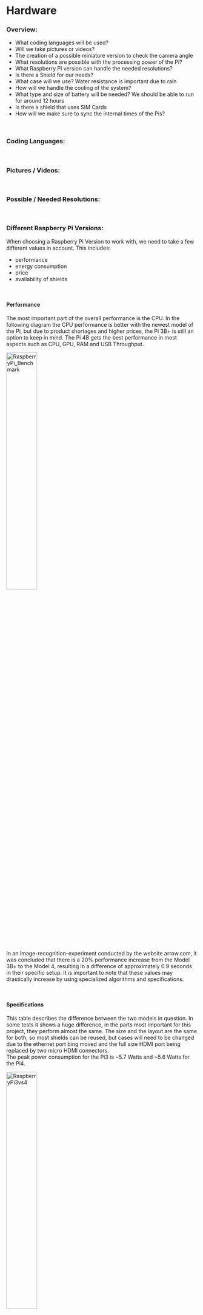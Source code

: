 # Hardware

### Overview:

* What coding languages will be used?
* Will we take pictures or videos?
* The creation of a possible miniature version to check the camera angle
* What resolutions are possible with the processing power of the Pi?
* What Raspberry Pi version can handle the needed resolutions?
* Is there a Shield for our needs?
* What case will we use? Water resistance is important due to rain
* How will we handle the cooling of the system?
* What type and size of battery will be needed? We should be able to run for around 12 hours
* Is there a shield that uses SIM Cards
* How will we make sure to sync the internal times of the Pis?

<br>

### Coding Languages:

<br>

### Pictures / Videos:

<br>

### Possible / Needed Resolutions:

<br>

### Different Raspberry Pi Versions:

When choosing a Raspberry Pi Version to work with, we need to take a few different values in account. This includes:

* performance
* energy consumption
* price
* availability of shields

<br>

#### Performance

The most important part of the overall performance is the CPU. In the following diagram the CPU performance is better with the newest model of the Pi, but due to product shortages and higher prices, the Pi 3B+ is still an option to keep in mind. The Pi 4B gets the best performance in most aspects such as CPU, GPU, RAM and USB Throughput.

<img src="Hardware_files/RaspberryPi_Benchmark.png" alt="RaspberryPi_Benchmark" style="width: 40%;" />

In an image-recognition-experiment conducted by the website arrow.com, it was concluded that there is a 20% performance increase from the Model 3B+ to the Model 4, resulting in a difference of approximately 0.9 seconds in their specific setup. It is important to note that these values may drastically increase by using specialized algorithms and specifications.

<br>

#### Specifications

This table describes the difference between the two models in question. In some tests it shows a huge difference, in the parts most important for this project, they perform almost the same. The size and the layout are the same for both, so most shields can be reused, but cases will need to be changed due to the ethernet port bing moved and the full size HDMI port being replaced by two micro HDMI connectors. <br>
The peak power consumption for the Pi3 is ~5.7 Watts and ~5.6 Watts for the Pi4. <br>

<img src="Hardware_files/RaspberryPi3vs4.jpeg" alt="RaspberryPi3vs4" style="width: 40%;" />

The pricing shows the Raspberry Pi 3B as the overall cheapest model.


| Product                     | Price    |            |
| :---------------------------- | ---------- | ------------ |
| Raspberry Pi 4 Model B 4GB  | 78.99€  | Amazon.com |
| Raspberry Pi 4 Model B 8GB  | 126.04€ | Amazon.com |
| Raspberry Pi 3 Model B 1GB  | 51.21€  | Amazon.com |
| Raspberry Pi 3 Model B+ 1GB | 77.99€  | Amazon.com |

[^1]

<br>

#### Conclusion

Overall can be said that the RaspberryPi3B is the better option for this project, due to a lower price range. While still a great product, the increased performance of the RaspberryPi4, does not justify the higher prices in the case of our specific project.

<br>

### Shields:

<br>

### Housing / Water Resistance:

<br>

### Cooling:

<br>

### Power Consumption / Battery:

In oder to calculate the power consumption, I am going to use the estimated values calculated earlier in the "specifications"

> The peak power consumption for the Pi3 is ~5.7 Watts and ~5.6 Watts for the Pi4.

To compensate for potential losses and power fluctuations, the power consumption will be rounded up to 6 Watts. The final version of the time tracking system should be able to run for approximately 10 hours to ensure that an entire event can be tracked. The common standard for batteries of the required size is 12V, which is chosen due to its better accessibility and lower price. <br>

The RaspberryPi only uses 5V so a transformer is needed. The average efficiency of a small transformer is ~70%, so this will be part of the calculation as well. <br>

The steps to calculate the necessary battery size are as follows:

* Total energy consumption over 10 hours = Power x Time = 6 watts x 10 hours = 60 watt-hours
* Battery Capacity for 10 hours of Operation: Total watt-hours / Battery Voltage = 60 watt-hours / 12 volt = 5Ah
* Adjust for the power loss during 12V to 5V transformation: Power × (1 / efficiency) × Time = 6 watts × (1 / 0.7) × 10 hours ≈ 85.71 watt-hours
* Adjust further for power loss: New total watt-hours / Battery Voltage = 85.71 watt-hours / 12 volts ≈ *7.14 Ah*.

It is important to note that this is only a rough overview of the needed battery size. In reality the power consumption may variate due to the Pis power fluctuating power consumption.

<br>

With this information, a battery capacity of at least 8Ah is needed, although a buffer should be considered.

Possible options are:


| Product                      | Capacity | Price   | Product-Link                                                                                                                                                                                                                                |
| ------------------------------ | ---------- | --------- | --------------------------------------------------------------------------------------------------------------------------------------------------------------------------------------------------------------------------------------------- |
| Green Cell® AGM 12V 8Ah     | 8 Ah     | 29.09€ | [Amazon.de](https://www.amazon.de/Green-Cell-Akkubatterie-Alarmanlage-Taschenlampen-12V-8Ah/dp/B08JGYXMNS/ref=sr_1_5?__mk_de_DE=ÅMÅŽÕÑ&crid=1I2LO8EP05RMP&keywords=12v+8ah&qid=1691100512&sprefix=12v+8+ah+%2Caps%2C112&sr=8-5https:/) |
| EMOS Wartungsfreier Bleiakku | 9 Ah     | 20.06€ | [Amazon.de](https://www.amazon.de/EMOS-Wartungsfreier-Bleiakkumulator-faston-B9675/dp/B01MQJTOHB/ref=sr_1_5?__mk_de_DE=ÅMÅŽÕÑ&crid=IK9SNX1N1DIC&keywords=12v%2B9ah&qid=1691100807&sprefix=12v%2B9ah%2Caps%2C130&sr=8-5&th=1https:/)    |
| Green Cell® AGM 12V 10Ah    | 10 Ah    | 29.20€ | [Amazon.de](https://www.amazon.de/Green-Cell-Akkubatterie-Alarmanlage-Taschenlampen-12V-10Ah/dp/B08JGYY8KN/ref=sr_1_5?__mk_de_DE=ÅMÅŽÕÑ&crid=32XB0R04X91SG&keywords=12v+10ah&qid=1691100894&sprefix=12v+10ah%2Caps%2C136&sr=8-5)       |

The best option here would be the **EMOS 12V 9Ah lead acid battery** with a weight of 2.42kg.

<br>

### Internal Time Synchronization: [^2]

Achieving precise time synchronization between multiple Raspberry Pis can be challenging, but it is possible to get close to 10 milliseconds accuracy with careful configuration. One common approach is to use the Network Time Protocol (NTP) or the Precision Time Protocol (PTP). I'll outline the steps for both methods:

1. Using Network Time Protocol (NTP):

NTP is a widely-used protocol for synchronizing time over a network. The standard NTP implementation typically provides accuracy within a few milliseconds, but additional adjustments can be made to get closer to 10 milliseconds.

a. Install NTP on all Raspberry Pis:

```
sudo apt-get update
sudo apt-get install ntp
```

b. Configure the NTP settings:
Edit the NTP configuration file `/etc/ntp.conf` and add NTP servers that provide precise time. You can use publicly available NTP servers, but for better accuracy, consider using local NTP servers if available.

c. Enable NTP on all Raspberry Pis:

```
sudo systemctl enable ntp
sudo systemctl start ntp
```

2. Using Precision Time Protocol (PTP):

PTP is designed for high-precision time synchronization and can achieve sub-microsecond accuracy on well-configured networks.

a. Install PTPd on all Raspberry Pis:

```
sudo apt-get update
sudo apt-get install ptpd
```

b. Configure PTPd:
Edit the PTPd configuration file `/etc/ptpd2.conf` and set the necessary options. Pay attention to the `slaveOnly` and `delay_mechanism` settings. The former ensures that PTP is only used to synchronize the system clock without disciplining the clock (recommended for better accuracy), and the latter should be set to `E2E` (End-to-End) for more precise time synchronization.

c. Enable PTPd on all Raspberry Pis:

```
sudo systemctl enable ptpd
sudo systemctl start ptpd
```

Additional considerations:

1. Network Infrastructure: Ensure that your network infrastructure (routers, switches, cables) is capable of low-latency and low-jitter communication between the Raspberry Pis.
2. Consistent Load: Try to maintain a consistent and low system load on the Raspberry Pis, as fluctuations in system load can impact time synchronization accuracy.
3. Physical Clocks: Raspberry Pi's onboard clock is not highly accurate. Consider using external, precision time sources (e.g., GPS-based NTP servers or PTP grandmaster clocks) to further improve accuracy.
4. Clock Disciplining: If you need even higher accuracy, you can investigate clock disciplining techniques like PPS (Pulse Per Second) synchronization, which uses external hardware to discipline the system clock.
5. Monitor and Adjust: Continuously monitor the time synchronization accuracy and make adjustments as needed to improve the precision.

Keep in mind that achieving sub-10 milliseconds synchronization between Raspberry Pis can be challenging due to various factors, and the ultimate precision will depend on your specific network and hardware setup.

<br>

##### Sources:

* [https://magpi.raspberrypi.com/articles/raspberry-pi-4-specs-benchmarks](https://magpi.raspberrypi.com/articles/raspberry-pi-4-specs-benchmarks)
* [https://www.arrow.com/en/research-and-events/articles/image-recognition-speed-comparison-google-coral-edge-tpu-pi-3b-plus-vs-raspberry-pi-4](https://www.arrow.com/en/research-and-events/articles/image-recognition-speed-comparison-google-coral-edge-tpu-pi-3b-plus-vs-raspberry-pi-4)
* [https://core-electronics.com.au/guides/raspberry-pi-4-vs-3-model-b-performance-benchmark/](https://core-electronics.com.au/guides/raspberry-pi-4-vs-3-model-b-performance-benchmark/)
* [https://amazon.deAmazon.de](https://amazon.de)
* [https://chat.openai.com](https://chat.openai.comhttps:/)

[^1]: The Model B and B+ perform almost the same in the, for this project, important aspects, so they are treated as an equal here.
    
[^2]: This part was created by OpenAIs ChatGPT 3.5 using this prompt: "how would I go on about a internal time synchronization of multiple raspberry pis. They need to be really precise. Close to 10 milliseconds"
